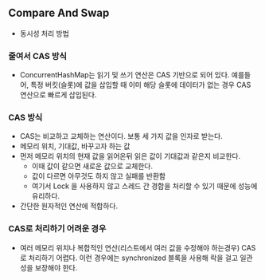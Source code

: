 ## Compare And Swap
- 동시성 처리 방법
### 줄여서 CAS 방식 
- ConcurrentHashMap는 읽기 및 쓰기 연산은 CAS 기반으로 되어 있다. 예를들어, 특정 버킷(슬롯)에 값을 삽입할 때 이미 해당 슬롯에 데이터가 없는 경우 CAS 연산으로 빠르게 삽입된다. 

### CAS 방식
- CAS는 비교하고 교체하는 연산이다. 보통 세 가지 값을 인자로 받는다. 
- 메모리 위치, 기대값, 바꾸고자 하는 값
- 먼저 메모리 위치의 현재 값을 읽어온뒤 읽은 값이 기대값과 같은지 비교한다. 
    - 이때 값이 같으면 새로운 값으로 교체한다. 
    - 값이 다르면 아무것도 하지 않고 실패를 반환함 
    - 여기서 Lock 을 사용하지 않고 스레드 간 경합을 처리할 수 있기 때문에 성능에 유리하다. 
- 간단한 원자적인 연산에 적합하다. 

### CAS로 처리하기 어려운 경우
- 여러 메모리 위치나 복합적인 연산(리스트에서 여러 값을 수정해야 하는경우) CAS로 처리하기 어렵다. 이런 경우에는 synchronized 블록을 사용해 락을 걸고 일관성을 보장해야 한다. 